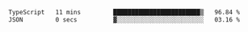 <!--START_SECTION:waka-->

```txt
TypeScript   11 mins         ████████████████████████▒   96.84 %
JSON         0 secs          ▓░░░░░░░░░░░░░░░░░░░░░░░░   03.16 %
```

<!--END_SECTION:waka-->